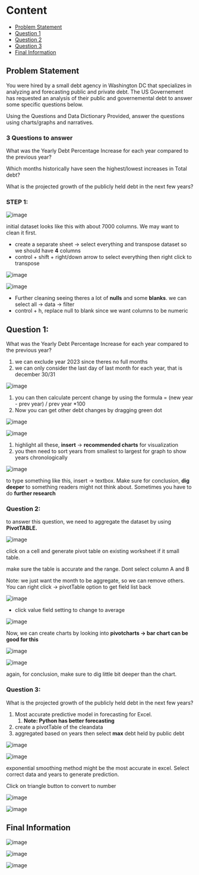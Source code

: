 # Content
- [Problem Statement](#Problem-Statement)
- [Question 1](#Question-1)
- [Question 2](#Question-2)
- [Question 3](#Question-3)
- [Final Information](#Final-Information)

## Problem Statement

You were hired by a small debt agency in Washington DC that specializes in analyzing and forecasting public and private debt.
The US Governement has requested an analysis of their public and governemental debt to answer some specific questions below.

Using the Questions and Data Dictionary Provided, answer the questions using charts/graphs and narratives.

### 3 Questions to answer

What was the Yearly Debt Percentage Increase for each year compared to the previous year?

Which months historically have seen the highest/lowest increases in Total debt?

What is the projected growth of the publicly held debt in the next few years?

### STEP 1:

![image](https://github.com/user-attachments/assets/2952e675-a119-4633-a1c5-ce7fe899f64a)

initial dataset looks like this with about 7000 columns. We may want to clean it first.

- create a separate sheet → select everything and transpose dataset so we should have **4** columns
- control + shift + right/down arrow to select everything then right click to transpose

![image](https://github.com/user-attachments/assets/d8a6ad8b-8313-4d28-8105-aad605d4f476)

![image](https://github.com/user-attachments/assets/e948bee1-193b-4579-a495-7f45517824a3)

- Further cleaning seeing theres a lot of **nulls** and some **blanks**. we can select all → data → filter
- control + h, replace null to blank since we want columns to be numeric

## Question 1:

What was the Yearly Debt Percentage Increase for each year compared to the previous year?

1. we can exclude year 2023 since theres no full months
2. we can only consider the last day of last month for each year, that is december 30/31
   
![image](https://github.com/user-attachments/assets/c572991b-7436-4edf-a9f8-9b74d5745ce8)

   
1. you can then calculate percent change by using the formula = (new year - prev year) / prev year *100
2. Now you can get other debt changes by dragging green dot

![image](https://github.com/user-attachments/assets/b3028950-3dcc-4249-8ca6-b763ed23a02a)


![image](https://github.com/user-attachments/assets/8535231a-8e99-4f04-b1e0-eec18aebb4da)


1. highlight all these, **insert** → **recommended charts** for visualization
2. you then need to sort years from smallest to largest for graph to show years chronologically

![image](https://github.com/user-attachments/assets/9485c704-ee6b-4520-bc62-1193e8b80ca9)


to type something like this, insert → textbox. Make sure for conclusion, **dig deeper** to something readers might not think about. Sometimes you have to do **further research**

### Question 2:

to answer this question, we need to aggregate the dataset by using **PivotTABLE.**

![image](https://github.com/user-attachments/assets/df531425-cc4a-4664-b1c9-b03e7cba19ff)


click on a cell and generate pivot table on existing worksheet if it small table.

make sure the table is accurate and the range. Dont select column A and B

Note: we just want the month to be aggregate, so we can remove others. You can right click → pivotTable option to get field list back

![image](https://github.com/user-attachments/assets/be0a1d10-e05a-4afa-9b6a-555b04bd72c0)

- click value field setting to change to average

![image](https://github.com/user-attachments/assets/d6d0a646-6a0a-4b72-946e-279b6b50dbea)


Now, we can create charts by looking into **pivotcharts → bar chart can be good for this**

![image](https://github.com/user-attachments/assets/cb7f58f3-f017-45ee-9235-a5c06a47978b)


![image](https://github.com/user-attachments/assets/306c6628-9bbb-4dd2-ae62-e28ab3b951db)

again, for conclusion, make sure to dig little bit deeper than the chart.

### Question 3:

What is the projected growth of the publicly held debt in the next few years?

1. Most accurate predictive model in forecasting for Excel. 
    1. **Note: Python has better forecasting**
2. create a pivotTable of the cleandata
3. aggregated based on years then select **max** debt held by public debt

![image](https://github.com/user-attachments/assets/30860515-a66b-451e-9d16-152f7cf721fc)

![image](https://github.com/user-attachments/assets/05639ea9-848a-419a-b61c-dfdf5c09772a)

exponential smoothing method might be the most accurate in excel. Select correct data and years to generate prediction.

Click on triangle button to convert to number

![image](https://github.com/user-attachments/assets/ca6dcb8a-7e98-4749-ab25-0a2c8b7c02ae)

![image](https://github.com/user-attachments/assets/a726634a-6faa-48ce-813b-fd803277eb51)

## Final Information

![image](https://github.com/user-attachments/assets/d14bc676-d28e-47b8-b45e-64035e49a8c0)

![image](https://github.com/user-attachments/assets/67e41563-4adb-4edc-8bf0-a23227722f6a)

![image](https://github.com/user-attachments/assets/ce3032a6-1696-4825-847c-b15c336fbd41)
